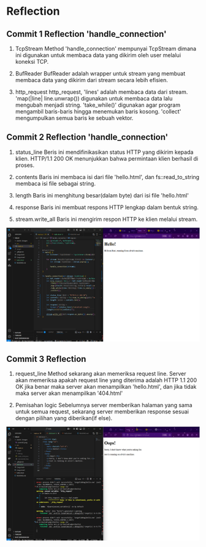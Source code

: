 # Reflection

## Commit 1 Reflection 'handle_connection'

1. TcpStream
Method 'handle_connection' mempunyai TcpStream dimana ini digunakan untuk membaca data yang dikirim oleh user melalui koneksi TCP.

2. BufReader
BufReader adalah wrapper untuk stream yang membuat membaca data yang dikirim dari stream secara lebih efisien.

3. http_request
http_request, 'lines' adalah membaca data dari stream. 'map(|line| line.unwrap()) digunakan untuk membaca data lalu mengubah menjadi string. 'take_while()' digunakan agar program mengambil baris-baris hingga menemukan baris kosong. 'collect' mengumpulkan semua baris ke sebuah vektor. 

## Commit 2 Reflection 'handle_connection'

1. status_line
Beris ini mendifinikasikan status HTTP yang dikirim kepada klien. HTTP/1.1 200 OK menunjukkan bahwa permintaan klien berhasil di proses.

2. contents
Baris ini membaca isi dari file 'hello.html', dan fs::read_to_string membaca isi file sebagai string.

3. length
Baris ini menghitung besar(dalam byte) dari isi file 'hello.html'

4. response
Baris ini membuat respons HTTP lengkap dalam bentuk string. 

5. stream.write_all
Baris ini mengirim respon HTTP ke klien melalui stream.

![Commit 2 screen capture](/assets/images/commit2.png)

## Commit 3 Reflection 

1. request_line
Method sekarang akan memeriksa request line. Server akan memeriksa apakah request line yang diterima adalah HTTP 1.1 200 OK jika benar maka server akan menampilkan 'hello.html', dan jika tidak maka server akan menampilkan '404.html'

2. Pemisahan logic
Sebelumnya server memberikan halaman yang sama untuk semua request, sekarang server memberikan response sesuai dengan pilihan yang diberikan(if else). 

![Commit 3 screen capture](/assets/images/commit3.png)